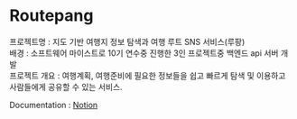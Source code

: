 # Routepang
프로젝트명 : 지도 기반 여행지 정보 탐색과 여행 루트 SNS 서비스(루팡)   
배경 : 소프트웨어 마이스트로 10기 연수중 진행한 3인 프로젝트중 백엔드 api 서버 개발   
프로젝트 개요 : 여행계획, 여행준비에 필요한 정보들을 쉽고 빠르게 탐색 및 이용하고 사람들에게 공유할 수 있는 서비스.   
   
   
Documentation : [Notion](https://parallel-cornucopia-5d2.notion.site/Routepang-5fdb4eabd78d413cbb8faa8d65f8ebef)   
